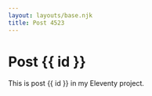 ```yaml
---
layout: layouts/base.njk
title: Post 4523
---
```


# Post {{ id }}

This is post {{ id }} in my Eleventy project.
